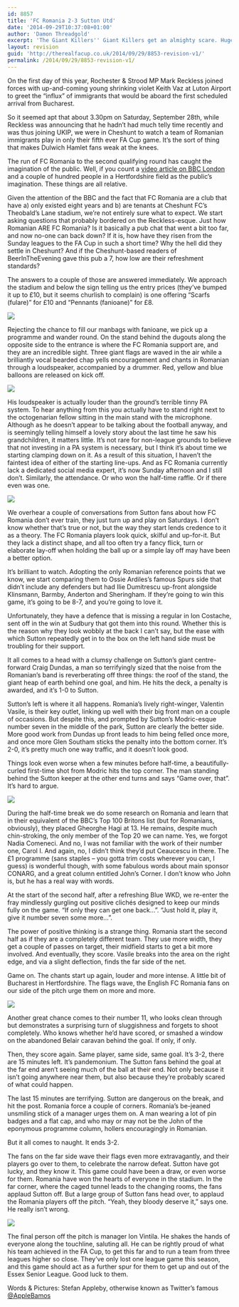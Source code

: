 ```yaml
---
id: 8857
title: 'FC Romania 2-3 Sutton Utd'
date: '2014-09-29T10:37:08+01:00'
author: 'Damon Threadgold'
excerpt: 'The Giant Killers'' Giant Killers get an almighty scare. Huge welcome to The Real FA Cup to Stefan Appleby'
layout: revision
guid: 'http://therealfacup.co.uk/2014/09/29/8853-revision-v1/'
permalink: /2014/09/29/8853-revision-v1/
---
```


On the first day of this year, Rochester &amp; Strood MP Mark Reckless joined forces with up-and-coming young shrinking violet Keith Vaz at Luton Airport to greet the “influx” of immigrants that would be aboard the first scheduled arrival from Bucharest.

So it seemed apt that about 3.30pm on Saturday, September 28th, while Reckless was announcing that he hadn’t had much telly time recently and was thus joining UKIP, we were in Cheshunt to watch a team of Romanian immigrants play in only their fifth ever FA Cup game. It’s the sort of thing that makes Dulwich Hamlet fans weak at the knees.

The run of FC Romania to the second qualifying round has caught the imagination of the public. Well, if you count a [video article on BBC London](http://www.bbc.co.uk/sport/0/football/29347869) and a couple of hundred people in a Hertfordshire field as the public’s imagination. These things are all relative.

Given the attention of the BBC and the fact that FC Romania are a club that have a) only existed eight years and b) are tenants at Cheshunt FC’s Theobald’s Lane stadium, we’re not entirely sure what to expect. We start asking questions that probably bordered on the Reckless-esque. Just how Romanian ARE FC Romania? Is it basically a pub chat that went a bit too far, and now no-one can back down? If it is, how have they risen from the Sunday leagues to the FA Cup in such a short time? Why the hell did they settle in Cheshunt? And if the Cheshunt-based readers of BeerInTheEvening gave this pub a 7, how low are their refreshment standards?

The answers to a couple of those are answered immediately. We approach the stadium and below the sign telling us the entry prices (they’ve bumped it up to £10, but it seems churlish to complain) is one offering “Scarfs (fulare)” for £10 and “Pennants (fanioane)” for £8.

![](https://lh3.googleusercontent.com/-uWZrurVirKI/VCkjHiZ__1I/AAAAAAAAE5k/XoVsEbEaNNk/s512/IMAG0810.jpg)

Rejecting the chance to fill our manbags with fanioane, we pick up a programme and wander round. On the stand behind the dugouts along the opposite side to the entrance is where the FC Romania support are, and they are an incredible sight. Three giant flags are waved in the air while a brilliantly vocal bearded chap yells encouragement and chants in Romanian through a loudspeaker, accompanied by a drummer. Red, yellow and blue balloons are released on kick off.

![](https://lh5.googleusercontent.com/-9m9IHTGYbYg/VCkjHZp6DfI/AAAAAAAAE5Y/TC90sVob0_8/s720/IMAG0812.jpg)

His loudspeaker is actually louder than the ground’s terrible tinny PA system. To hear anything from this you actually have to stand right next to the octogenarian fellow sitting in the main stand with the microphone. Although as he doesn’t appear to be talking about the football anyway, and is seemingly telling himself a lovely story about the last time he saw his grandchildren, it matters little. It’s not rare for non-league grounds to believe that not investing in a PA system is necessary, but I think it’s about time we starting clamping down on it. As a result of this situation, I haven’t the faintest idea of either of the starting line-ups. And as FC Romania currently lack a dedicated social media expert, it’s now Sunday afternoon and I still don’t. Similarly, the attendance. Or who won the half-time raffle. Or if there even was one.

![](https://lh4.googleusercontent.com/-84cy5m8qSxc/VCkjHvvEFJI/AAAAAAAAE5g/5eaFqAAutdY/s512/IMAG0811.jpg)

We overhear a couple of conversations from Sutton fans about how FC Romania don’t ever train, they just turn up and play on Saturdays. I don’t know whether that’s true or not, but the way they start lends credence to it as a theory. The FC Romania players look quick, skilful and up-for-it. But they lack a distinct shape, and all too often try a fancy flick, turn or elaborate lay-off when holding the ball up or a simple lay off may have been a better option.

It’s brilliant to watch. Adopting the only Romanian reference points that we know, we start comparing them to Ossie Ardiles’s famous Spurs side that didn’t include any defenders but had Ilie Dumitrescu up-front alongside Klinsmann, Barmby, Anderton and Sheringham. If they’re going to win this game, it’s going to be 8-7, and you’re going to love it.

Unfortunately, they have a defence that is missing a regular in Ion Costache, sent off in the win at Sudbury that got them into this round. Whether this is the reason why they look wobbly at the back I can’t say, but the ease with which Sutton repeatedly get in to the box on the left hand side must be troubling for their support.

It all comes to a head with a clumsy challenge on Sutton’s giant centre-forward Craig Dundas, a man so terrifyingly sized that the noise from the Romanian’s band is reverberating off three things: the roof of the stand, the giant heap of earth behind one goal, and him. He hits the deck, a penalty is awarded, and it’s 1-0 to Sutton.

Sutton’s left is where it all happens. Romania’s lively right-winger, Valentin Vasile, is their key outlet, linking up well with their big front man on a couple of occasions. But despite this, and prompted by Sutton’s Modric-esque number seven in the middle of the park, Sutton are clearly the better side. More good work from Dundas up front leads to him being felled once more, and once more Glen Southam sticks the penalty into the bottom corner. It’s 2-0, it’s pretty much one way traffic, and it doesn’t look good.

Things look even worse when a few minutes before half-time, a beautifully-curled first-time shot from Modric hits the top corner. The man standing behind the Sutton keeper at the other end turns and says “Game over, that”. It’s hard to argue.

![](https://lh4.googleusercontent.com/-AayAJIbzrWo/VCklJYE170I/AAAAAAAAE6c/9dxz1AMsmIw/s512/IMAG0846.jpg)

During the half-time break we do some research on Romania and learn that in their equivalent of the BBC’s Top 100 Britons list (but for Romanians, obviously), they placed Gheorghe Hagi at 13. He remains, despite much chin-stroking, the only member of the Top 20 we can name. Yes, we forgot Nadia Comeneci. And no, I was not familiar with the work of their number one, Carol I. And again, no, I didn’t think they’d put Ceaucescu in there. The £1 programme (sans staples – you gotta trim costs wherever you can, I guess) is wonderful though, with some fabulous words about main sponsor CONARG, and a great column entitled John’s Corner. I don’t know who John is, but he has a real way with words.

At the start of the second half, after a refreshing Blue WKD, we re-enter the fray mindlessly gurgling out positive clichés designed to keep our minds fully on the game. “If only they can get one back…”. “Just hold it, play it, give it number seven some more…”.

The power of positive thinking is a strange thing. Romania start the second half as if they are a completely different team. They use more width, they get a couple of passes on target, their midfield starts to get a bit more involved. And eventually, they score. Vasile breaks into the area on the right edge, and via a slight deflection, finds the far side of the net.

Game on. The chants start up again, louder and more intense. A little bit of Bucharest in Hertfordshire. The flags wave, the English FC Romania fans on our side of the pitch urge them on more and more.

![](https://lh6.googleusercontent.com/-xr79ZJs1Axw/VCkjIlKSu6I/AAAAAAAAE5s/5uKs8f2-6m0/s512/IMAG0814.jpg)

Another great chance comes to their number 11, who looks clean through but demonstrates a surprising turn of sluggishness and forgets to shoot completely. Who knows whether he’d have scored, or smashed a window on the abandoned Belair caravan behind the goal. If only, if only.

Then, they score again. Same player, same side, same goal. It’s 3-2, there are 15 minutes left. It’s pandemonium. The Sutton fans behind the goal at the far end aren’t seeing much of the ball at their end. Not only because it isn’t going anywhere near them, but also because they’re probably scared of what could happen.

The last 15 minutes are terrifying. Sutton are dangerous on the break, and hit the post. Romania force a couple of corners. Romania’s be-jeaned unsmiling stick of a manager urges them on. A man wearing a lot of pin badges and a flat cap, and who may or may not be the John of the eponymous programme column, hollers encouragingly in Romanian.

But it all comes to naught. It ends 3-2.

The fans on the far side wave their flags even more extravagantly, and their players go over to them, to celebrate the narrow defeat. Sutton have got lucky, and they know it. This game could have been a draw, or even worse for them. Romania have won the hearts of everyone in the stadium. In the far corner, where the caged tunnel leads to the changing rooms, the fans applaud Sutton off. But a large group of Sutton fans head over, to applaud the Romania players off the pitch. “Yeah, they bloody deserve it,” says one. He really isn’t wrong.

![](https://lh6.googleusercontent.com/-9DiN1DXoAKQ/VCkjKpYqGHI/AAAAAAAAE58/M-5aLffwxCU/s720/IMAG0840.jpg)

The final person off the pitch is manager Ion Vintila. He shakes the hands of everyone along the touchline, saluting all. He can be rightly proud of what his team achieved in the FA Cup, to get this far and to run a team from three leagues higher so close. They’ve only lost one league game this season, and this game should act as a further spur for them to get up and out of the Essex Senior League. Good luck to them.

Words &amp; Pictures: Stefan Appleby, otherwise known as Twitter’s famous[ @AppleBamos](https://twitter.com/applebamos)